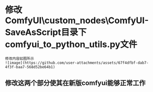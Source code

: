# 修改ComfyUI\custom_nodes\ComfyUI-SaveAsScript目录下comfyui_to_python_utils.py文件

	修改内容如图所示
	![image](https://github.com/user-attachments/assets/67f4dfbf-dab7-4f3f-baa7-568d52be64b1)

## 修改这两个部分使其在新版comfyui能够正常工作
